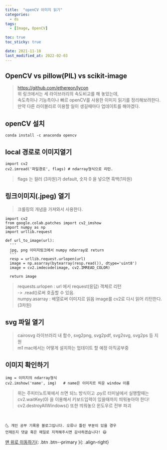 ```yaml
---
title:  "openCV 이미지 읽기"
categories:
  - ds
tags:
  - [Image, OpenCV]

toc: true
toc_sticky: true

date: 2021-11-18
last_modified_at: 2022-02-03
---
```

## OpenCV vs pillow(PIL) vs scikit-image
> https://github.com/ethereon/lycon  
> 위 링크에서는 세 라이브러리의 속도비교를 해 놓았는데,  
> 속도측이나 기능측이나 빠르 openCV를 사용한 이미지 읽기를 정리해보려한다.  
> 만약 다른 라이블리르 이용할 일이 생길때마다 업데이트를 해야겠다.

## openCV 설치
~~~~
conda install -c anaconda opencv
~~~~  

## local 경로로 이미지열기
````
import cv2
cv2.imread('파일경로', flags) # ndarray형식으로 리턴.
````
> flags 는 컬러 (3차원)가 default, 숫자 0 을 넣으면 흑백(1차원)  

## 링크이미지(.jpeg) 열기
> 크롤링의 개념을 가져와서 사용한다.
````
import cv2
from google.colab.patches import cv2_imshow
import numpy as np
import urllib.request

def url_to_image(url):
  '''
  jpg, png 이미지링크에서 numpy ndarray로 return
  '''
  resp = urllib.request.urlopen(url)
  image = np.asarray(bytearray(resp.read()), dtype='uint8')
  image = cv2.imdecode(image, cv2.IMREAD_COLOR)

  return image

````
> requests.urlopen : url 에서 request(응답) 객체르 리턴  
> -> .read()로써 호출할 수 있음.  
> numpy.asarray : 배열로써 이미지르 읽음
> image를 cv2로 다시 읽어 리턴한다.(3차원)  

## svg 파일 열기
> cairosvg 라이브러리 내 함수, svg2png, svg2pdf, svg2svg, svg2ps 등 지원    
> m1 mac에서는 어떻게 설치하는 업데이트 할 예정 아직공부중
## 이미지 확인하기  
````
img = 이미지의 ndarray형식
cv2.imshow('name', img)   # name은 이미지르 띄운 window 이름
````
> 위는 주피터노트북에서 쓰면 되느 방식이고 .py르 터미널에서 실행할때는  
> cv2.waitKey(0) 을 이용해서 키보드입력이 있을때까지 띄워놓아야 한다!  
> cv2.destroyAllWindows() 또한 띄워놓으 윈도우르 전부 파괴


<br>

    🌜 개인 공부 기록용 블로그입니다. 오류나 틀린 부분이 있을 경우
    언제든지 댓글 혹은 메일로 지적해주시면 감사하겠습니다! 😄

[맨 위로 이동하기](#){: .btn .btn--primary }{: .align-right}
